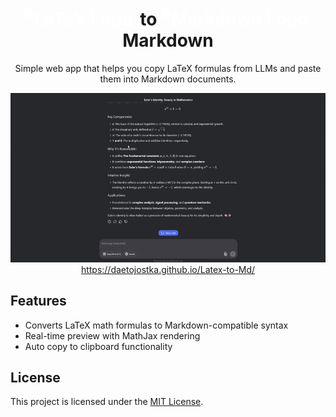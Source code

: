 <div align="center">
  <h1>
    <img src="https://upload.wikimedia.org/wikipedia/commons/9/92/LaTeX_logo.svg" width="80" height="35" alt="LaTeX Logo" class="logo-image" style="margin-right: 5px; filter: brightness(0) invert(1);">
    to
    <img src="https://upload.wikimedia.org/wikipedia/commons/4/48/Markdown-mark.svg" width="45" height="35" alt="Markdown Logo" class="logo-image" style="margin-right: 5px; filter: brightness(0) invert(1);">
    Markdown
  </h1>
  <p>
    Simple web app that helps you copy LaTeX formulas from LLMs and paste them into Markdown documents.
  </p>
</div>


<div align="center">
  <img src="demo.gif" alt="Demo" style="max-width: 100%; height: auto;">
</div>

<div align="center">
  <a href="https://daetojostka.github.io/Latex-to-Md/">
    https://daetojostka.github.io/Latex-to-Md/
  </a>
</div>

## Features

- Converts LaTeX math formulas to Markdown-compatible syntax
- Real-time preview with MathJax rendering
- Auto copy to clipboard functionality

## License

This project is licensed under the [MIT License](LICENSE).

